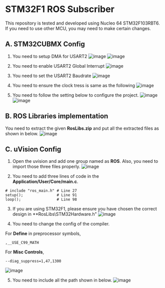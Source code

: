 # STM32F1 ROS Subscriber

This repository is tested and developed using Nucleo 64 STM32F103RBT6. If you need to use other MCU, you may need to make certain changes.

## A. STM32CUBMX Config
1) You need to setup DMA for USART2
![image](https://github.com/vincent51689453/IC382-ROS-STM32/blob/stm32-f1/git_image/01_dma_rx.PNG)
![image](https://github.com/vincent51689453/IC382-ROS-STM32/blob/stm32-f1/git_image/01_dma_tx.PNG)

2) You need to enable USART2 Global Interrupt
![image](https://github.com/vincent51689453/IC382-ROS-STM32/blob/stm32-f1/git_image/02_uart_it.PNG)

3) You need to set the USART2 Baudrate
![image](https://github.com/vincent51689453/IC382-ROS-STM32/blob/stm32-f1/git_image/03_uart_baud.PNG)

4) You need to ensure the clock tress is same as the following
![image](https://github.com/vincent51689453/IC382-ROS-STM32/blob/stm32-f1/git_image/10-clock_tree.PNG)

5) You need to follow the setting below to configure the project.
![image](https://github.com/vincent51689453/IC382-ROS-STM32/blob/stm32-f1/git_image/04_project_setting.PNG)
![image](https://github.com/vincent51689453/IC382-ROS-STM32/blob/stm32-f1/git_image/05_code_gen_setting.PNG)

## B. ROS Libraries implementation
You need to extract the given **RosLibs.zip** and put all the extracted files as shown in below.
![image](https://github.com/vincent51689453/IC382-ROS-STM32/blob/stm32-f1/git_image/06-extract_zip.PNG)

## C. uVision Config
1) Open the uvision and add one group named as **ROS**. Also, you need to import those three files properly.
![image](https://github.com/vincent51689453/IC382-ROS-STM32/blob/stm32-f1/git_image/07-add_group.PNG)

2) You need to add three lines of code in the **Application/User/Core/main.c**.
```
# include "ros_main.h" # Line 27
setup();               # Line 91
loop();                # Line 98
```

3) If you are using STM32F1, please ensure you have chosen the correct design in **RosLibs\STM32Hardware.h"
![image](https://github.com/vincent51689453/IC382-ROS-STM32/blob/stm32-f1/git_image/11-stm32hardware.PNG)

4) You need to change the config of the compiler.

For **Define** in preprocessor symbols,
```
,__USE_C99_MATH 
```
For **Misc Controls**,
```
--diag_suppress=1,47,1300
```
![image](https://github.com/vincent51689453/IC382-ROS-STM32/blob/stm32-f1/git_image/08-compiler_config.PNG)

5) You need to include all the path shown in below.
![image](https://github.com/vincent51689453/IC382-ROS-STM32/blob/stm32-f1/git_image/09-add_path.PNG)

